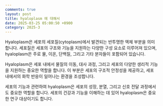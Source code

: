 ```yaml
---
comments: true
layout: post
title: hyaloplasm 에 대해서
date: 2025-03-25 05:00:50 +0900
category: 2025-3
---
```


Hyaloplasm은 세포의 세포질(cytoplasm)에서 발견되는 반투명한 액체 부분을 의미합니다. 세포질은 세포의 구조와 기능을 지원하는 다양한 구성 요소로 이루어져 있으며, hyaloplasm은 주로 물, 이온, 단백질, 그리고 기타 분자들이 포함되어 있습니다. 

Hyaloplasm은 세포 내에서 물질의 이동, 대사 과정, 그리고 세포의 다양한 생리적 기능을 지원하는 중요한 역할을 합니다. 이 부분은 세포의 구조적 안정성을 제공하고, 세포 내에서의 화학 반응이 일어나는 환경을 조성합니다. 

세포의 기능과 관련하여 hyaloplasm은 세포의 성장, 분열, 그리고 신호 전달 과정에서도 중요한 역할을 합니다. 세포의 건강과 기능을 이해하는 데 있어 hyaloplasm은 중요한 연구 대상이기도 합니다.
